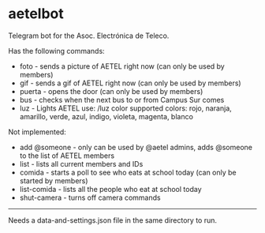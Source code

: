 # aetelbot

Telegram bot for the Asoc. Electrónica de Teleco.


Has the following commands:

* foto - sends a picture of AETEL right now (can only be used by members)
* gif - sends a gif of AETEL right now (can only be used by members)
* puerta - opens the door (can only be used by members)
* bus - checks when the next bus to or from Campus Sur comes
* luz - Lights AETEL
	use: /luz color
	supported colors: rojo, naranja, amarillo, verde, azul, indigo, violeta, magenta, blanco

Not implemented:

* add @someone - only can be used by @aetel admins, adds @someone to the list of AETEL members
* list - lists all current members and IDs
* comida - starts a poll to see who eats at school today (can only be started by members)
* list-comida - lists all the people who eat at school today
* shut-camera - turns off camera commands

---

Needs a data-and-settings.json file in the same directory to run.